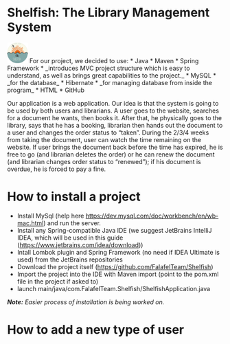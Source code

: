 # Shelfish: The Library Management System
<img src="tmp/logo.png" width="48">
For our project, we decided to use:
 * Java
 * Maven
 * Spring Framework
 	* _introduces MVC project structure which is easy to understand, as well as brings great capabilities to the project._
 * MySQL
 	* _for the database_
 * Hibernate
 	* _for managing database from inside the program_
 * HTML
 * GitHub

Our application is a web application. Our idea is that the system is going to be used by both users and librarians. A user goes to the website, searches for a document he wants, then books it. After that, he physically goes to the library, says that he has a booking, librarian then hands out the document to a user and changes the order status to “taken”. During the 2/3/4 weeks from taking the document, user can watch the time remaining on the website. If user brings the document back before the time has expired, he is free to go (and librarian deletes the order) or he can renew the document (and librarian changes order status to “renewed”); if his document is overdue, he is forced to pay a fine.

# How to install a project
 - Install MySql (help here https://dev.mysql.com/doc/workbench/en/wb-mac.html) and run the server.
 - Install any Spring-compatible Java IDE (we suggest JetBrains IntelliJ IDEA, which will be used in this guide (https://www.jetbrains.com/idea/download))
 - Intall Lombok plugin and Spring Framework (no need if IDEA Ultimate is used) from the JetBrains repositories
 - Download the project itself (https://github.com/FalafelTeam/Shelfish)
 - Import the project into the IDE with Maven import (point to the pom.xml file in the project if asked to)
 - launch main/java/com.FalafelTeam.Shelfish/ShelfishApplication.java
 
 _**Note:** Easier process of installation is being worked on._
 
# How to add a new type of user
